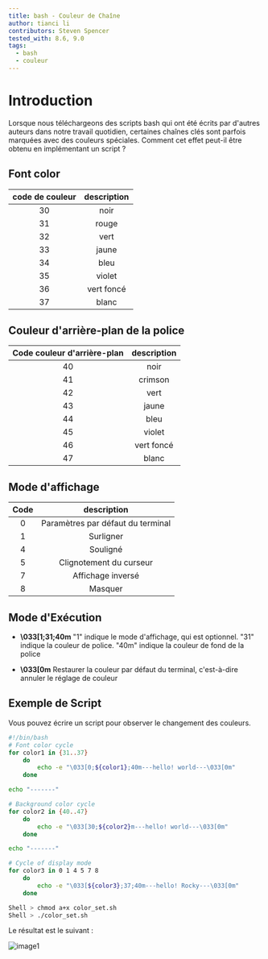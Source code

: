```yaml
---
title: bash - Couleur de Chaîne
author: tianci li
contributors: Steven Spencer
tested_with: 8.6, 9.0
tags:
  - bash
  - couleur
---
```


# Introduction

Lorsque nous téléchargeons des scripts bash qui ont été écrits par d'autres auteurs dans notre travail quotidien, certaines chaînes clés sont parfois marquées avec des couleurs spéciales. Comment cet effet peut-il être obtenu en implémentant un script ?

## Font color

| **code de couleur** | **description** |
|:-------------------:|:---------------:|
|         30          |      noir       |
|         31          |      rouge      |
|         32          |      vert       |
|         33          |      jaune      |
|         34          |      bleu       |
|         35          |     violet      |
|         36          |   vert foncé    |
|         37          |      blanc      |

## Couleur d'arrière-plan de la police

| **Code couleur d'arrière-plan** | **description** |
|:-------------------------------:|:---------------:|
|               40                |      noir       |
|               41                |     crimson     |
|               42                |      vert       |
|               43                |      jaune      |
|               44                |      bleu       |
|               45                |     violet      |
|               46                |   vert foncé    |
|               47                |      blanc      |

## Mode d'affichage

| **Code** |          **description**          |
|:--------:|:---------------------------------:|
|    0     | Paramètres par défaut du terminal |
|    1     |             Surligner             |
|    4     |             Souligné              |
|    5     |      Clignotement du curseur      |
|    7     |         Affichage inversé         |
|    8     |              Masquer              |

## Mode d'Exécution

* **\033[1;31;40m** "1" indique le mode d'affichage, qui est optionnel. "31" indique la couleur de police. "40m" indique la couleur de fond de la police

* **\033[0m** Restaurer la couleur par défaut du terminal, c'est-à-dire annuler le réglage de couleur

## Exemple de Script

Vous pouvez écrire un script pour observer le changement des couleurs.

```bash
#!/bin/bash
# Font color cycle
for color1 in {31..37}
    do
        echo -e "\033[0;${color1};40m---hello! world---\033[0m"
    done

echo "-------"

# Background color cycle
for color2 in {40..47}
    do
        echo -e "\033[30;${color2}m---hello! world---\033[0m"
    done

echo "-------"

# Cycle of display mode
for color3 in 0 1 4 5 7 8
    do
        echo -e "\033[${color3};37;40m---hello! Rocky---\033[0m"
    done
```

```bash
Shell > chmod a+x color_set.sh
Shell > ./color_set.sh
```

Le résultat est le suivant :

![image1](./images/string_color_image1.png)
